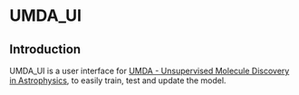 # UMDA_UI

## Introduction

UMDA_UI is a user interface for [UMDA - Unsupervised Molecule Discovery in Astrophysics](https://github.com/laserkelvin/umda/tree/master), to easily train, test and update the model.

